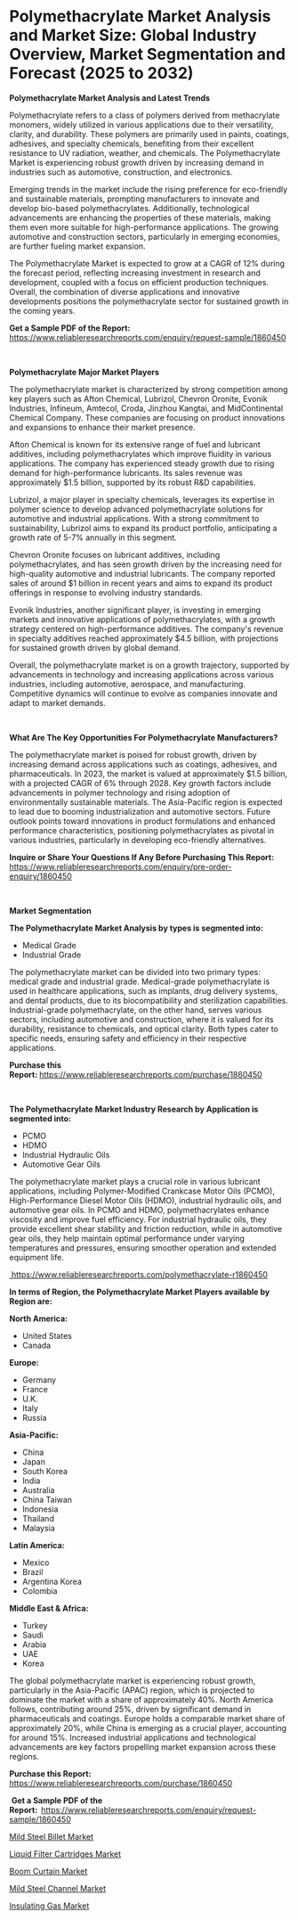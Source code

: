 <p><h1>Polymethacrylate Market Analysis and Market Size: Global Industry Overview, Market Segmentation and Forecast (2025 to 2032)</h1></p><p><strong>Polymethacrylate Market Analysis and Latest Trends</strong></p>
<p><p>Polymethacrylate refers to a class of polymers derived from methacrylate monomers, widely utilized in various applications due to their versatility, clarity, and durability. These polymers are primarily used in paints, coatings, adhesives, and specialty chemicals, benefiting from their excellent resistance to UV radiation, weather, and chemicals. The Polymethacrylate Market is experiencing robust growth driven by increasing demand in industries such as automotive, construction, and electronics. </p><p>Emerging trends in the market include the rising preference for eco-friendly and sustainable materials, prompting manufacturers to innovate and develop bio-based polymethacrylates. Additionally, technological advancements are enhancing the properties of these materials, making them even more suitable for high-performance applications. The growing automotive and construction sectors, particularly in emerging economies, are further fueling market expansion. </p><p>The Polymethacrylate Market is expected to grow at a CAGR of 12% during the forecast period, reflecting increasing investment in research and development, coupled with a focus on efficient production techniques. Overall, the combination of diverse applications and innovative developments positions the polymethacrylate sector for sustained growth in the coming years.</p></p>
<p><strong>Get a Sample PDF of the Report:&nbsp;</strong> <a href="https://www.reliableresearchreports.com/enquiry/request-sample/1860450?utm_campaign=2203&utm_medium=2&utm_source=Github&utm_content=ia&utm_term=30012025&utm_id=polymethacrylate">https://www.reliableresearchreports.com/enquiry/request-sample/1860450</a></p>
<p>&nbsp;</p>
<p><strong>Polymethacrylate Major Market Players</strong></p>
<p><p>The polymethacrylate market is characterized by strong competition among key players such as Afton Chemical, Lubrizol, Chevron Oronite, Evonik Industries, Infineum, Amtecol, Croda, Jinzhou Kangtai, and MidContinental Chemical Company. These companies are focusing on product innovations and expansions to enhance their market presence.</p><p>Afton Chemical is known for its extensive range of fuel and lubricant additives, including polymethacrylates which improve fluidity in various applications. The company has experienced steady growth due to rising demand for high-performance lubricants. Its sales revenue was approximately $1.5 billion, supported by its robust R&D capabilities.</p><p>Lubrizol, a major player in specialty chemicals, leverages its expertise in polymer science to develop advanced polymethacrylate solutions for automotive and industrial applications. With a strong commitment to sustainability, Lubrizol aims to expand its product portfolio, anticipating a growth rate of 5-7% annually in this segment.</p><p>Chevron Oronite focuses on lubricant additives, including polymethacrylates, and has seen growth driven by the increasing need for high-quality automotive and industrial lubricants. The company reported sales of around $1 billion in recent years and aims to expand its product offerings in response to evolving industry standards.</p><p>Evonik Industries, another significant player, is investing in emerging markets and innovative applications of polymethacrylates, with a growth strategy centered on high-performance additives. The company's revenue in specialty additives reached approximately $4.5 billion, with projections for sustained growth driven by global demand.</p><p>Overall, the polymethacrylate market is on a growth trajectory, supported by advancements in technology and increasing applications across various industries, including automotive, aerospace, and manufacturing. Competitive dynamics will continue to evolve as companies innovate and adapt to market demands.</p></p>
<p>&nbsp;</p>
<p><strong>What Are The Key Opportunities For Polymethacrylate Manufacturers?</strong></p>
<p><p>The polymethacrylate market is poised for robust growth, driven by increasing demand across applications such as coatings, adhesives, and pharmaceuticals. In 2023, the market is valued at approximately $1.5 billion, with a projected CAGR of 6% through 2028. Key growth factors include advancements in polymer technology and rising adoption of environmentally sustainable materials. The Asia-Pacific region is expected to lead due to booming industrialization and automotive sectors. Future outlook points toward innovations in product formulations and enhanced performance characteristics, positioning polymethacrylates as pivotal in various industries, particularly in developing eco-friendly alternatives.</p></p>
<p><strong>Inquire or Share Your Questions If Any Before Purchasing This Report:</strong> <a href="https://www.reliableresearchreports.com/enquiry/pre-order-enquiry/1860450?utm_campaign=2203&utm_medium=2&utm_source=Github&utm_content=ia&utm_term=30012025&utm_id=polymethacrylate">https://www.reliableresearchreports.com/enquiry/pre-order-enquiry/1860450</a></p>
<p>&nbsp;</p>
<p><strong>Market Segmentation</strong></p>
<p><strong>The Polymethacrylate Market Analysis by types is segmented into:</strong></p>
<p><ul><li>Medical Grade</li><li>Industrial Grade</li></ul></p>
<p><p>The polymethacrylate market can be divided into two primary types: medical grade and industrial grade. Medical-grade polymethacrylate is used in healthcare applications, such as implants, drug delivery systems, and dental products, due to its biocompatibility and sterilization capabilities. Industrial-grade polymethacrylate, on the other hand, serves various sectors, including automotive and construction, where it is valued for its durability, resistance to chemicals, and optical clarity. Both types cater to specific needs, ensuring safety and efficiency in their respective applications.</p></p>
<p><strong>Purchase this Report:&nbsp;</strong><a href="https://www.reliableresearchreports.com/purchase/1860450?utm_campaign=2203&utm_medium=2&utm_source=Github&utm_content=ia&utm_term=30012025&utm_id=polymethacrylate">https://www.reliableresearchreports.com/purchase/1860450</a></p>
<p>&nbsp;</p>
<p><strong>The Polymethacrylate Market Industry Research by Application is segmented into:</strong></p>
<p><ul><li>PCMO</li><li>HDMO</li><li>Industrial Hydraulic Oils</li><li>Automotive Gear Oils</li></ul></p>
<p><p>The polymethacrylate market plays a crucial role in various lubricant applications, including Polymer-Modified Crankcase Motor Oils (PCMO), High-Performance Diesel Motor Oils (HDMO), industrial hydraulic oils, and automotive gear oils. In PCMO and HDMO, polymethacrylates enhance viscosity and improve fuel efficiency. For industrial hydraulic oils, they provide excellent shear stability and friction reduction, while in automotive gear oils, they help maintain optimal performance under varying temperatures and pressures, ensuring smoother operation and extended equipment life.</p></p>
<p><a href="https://www.reliableresearchreports.com/polymethacrylate-r1860450?utm_campaign=2203&utm_medium=2&utm_source=Github&utm_content=ia&utm_term=30012025&utm_id=polymethacrylate">&nbsp;https://www.reliableresearchreports.com/polymethacrylate-r1860450</a></p>
<p><strong>In terms of Region, the Polymethacrylate Market Players available by Region are:</strong></p>
<p>
    <p> <strong> North America: </strong>
        <ul>
            <li>United States</li>
            <li>Canada</li>
        </ul>
        </p> 
    <p> <strong> Europe: </strong>
        <ul>
            <li>Germany</li>
            <li>France</li>
            <li>U.K.</li>
            <li>Italy</li>
            <li>Russia</li>
        </ul>
        </p> 
    <p> <strong> Asia-Pacific: </strong>
        <ul>
            <li>China</li>
            <li>Japan</li>
            <li>South Korea</li>
            <li>India</li>
            <li>Australia</li>
            <li>China Taiwan</li>
            <li>Indonesia</li>
            <li>Thailand</li>
            <li>Malaysia</li>
        </ul>
        </p> 
    <p> <strong> Latin America: </strong>
        <ul>
            <li>Mexico</li>
            <li>Brazil</li>
            <li>Argentina Korea</li>
            <li>Colombia</li>
        </ul>
        </p> 
    <p> <strong> Middle East & Africa: </strong>
        <ul>
            <li>Turkey</li>
            <li>Saudi</li>
            <li>Arabia</li>
            <li>UAE</li>
            <li>Korea</li>
        </ul>
    </p>
    </p>
<p><p>The global polymethacrylate market is experiencing robust growth, particularly in the Asia-Pacific (APAC) region, which is projected to dominate the market with a share of approximately 40%. North America follows, contributing around 25%, driven by significant demand in pharmaceuticals and coatings. Europe holds a comparable market share of approximately 20%, while China is emerging as a crucial player, accounting for around 15%. Increased industrial applications and technological advancements are key factors propelling market expansion across these regions.</p></p>
<p><strong>Purchase this Report: </strong><a href="https://www.reliableresearchreports.com/purchase/1860450?utm_campaign=2203&utm_medium=2&utm_source=Github&utm_content=ia&utm_term=30012025&utm_id=polymethacrylate">https://www.reliableresearchreports.com/purchase/1860450</a></p>
<p>&nbsp;<strong>Get a Sample PDF of the Report:&nbsp;&nbsp;</strong><a href="https://www.reliableresearchreports.com/enquiry/request-sample/1860450?utm_campaign=2203&utm_medium=2&utm_source=Github&utm_content=ia&utm_term=30012025&utm_id=polymethacrylate">https://www.reliableresearchreports.com/enquiry/request-sample/1860450</a></p>
<p><strong></strong></p>
<p><p><a href="https://github.com/mauripalmi/Market-Research-Report-List-6/blob/main/mild-steel-billet-market.md?utm_campaign=2203&utm_medium=2&utm_source=Github&utm_content=ia&utm_term=30012025&utm_id=polymethacrylate">Mild Steel Billet Market</a></p><p><a href="https://github.com/kbollin866/Market-Research-Report-List-1/blob/main/liquid-filter-cartridges-market.md?utm_campaign=2203&utm_medium=2&utm_source=Github&utm_content=ia&utm_term=30012025&utm_id=polymethacrylate">Liquid Filter Cartridges Market</a></p><p><a href="https://github.com/nicoletavirag/Market-Research-Report-List-5/blob/main/boom-curtain-market.md?utm_campaign=2203&utm_medium=2&utm_source=Github&utm_content=ia&utm_term=30012025&utm_id=polymethacrylate">Boom Curtain Market</a></p><p><a href="https://github.com/gulaimolin/Market-Research-Report-List-7/blob/main/mild-steel-channel-market.md?utm_campaign=2203&utm_medium=2&utm_source=Github&utm_content=ia&utm_term=30012025&utm_id=polymethacrylate">Mild Steel Channel Market</a></p><p><a href="https://github.com/sca704osol/Market-Research-Report-List-1/blob/main/insulating-gas-market.md?utm_campaign=2203&utm_medium=2&utm_source=Github&utm_content=ia&utm_term=30012025&utm_id=polymethacrylate">Insulating Gas Market</a></p></p>